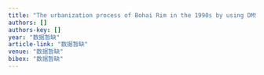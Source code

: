 ```yaml
---
title: "The urbanization process of Bohai Rim in the 1990s by using DMSP/OLS data"
authors: []
authors-key: []
year: "数据暂缺"
article-link: "数据暂缺"
venue: "数据暂缺"
bibex: "数据暂缺"
---
```

